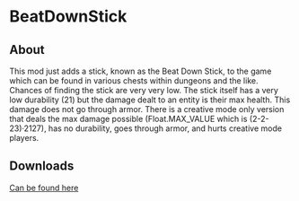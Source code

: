 # BeatDownStick
## About
This mod just adds a stick, known as the Beat Down Stick, to the game which can be found in various chests within dungeons and the like. Chances of finding the stick are very very low. The stick itself has a very low durability (21) but the damage dealt to an entity is their max health. This damage does not go through armor. There is a creative mode only version that deals the max damage possible (Float.MAX_VALUE which is (2-2-23)·2127), has no durability, goes through armor, and hurts creative mode players.
## Downloads
[Can be found here](https://minecraft.curseforge.com/projects/beat-down-stick)
